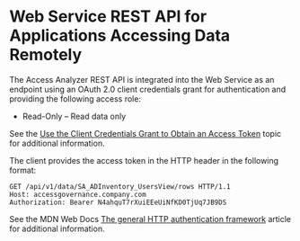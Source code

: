 # Web Service REST API for Applications Accessing Data Remotely

The Access Analyzer REST API is integrated into the Web Service as an endpoint using an OAuth 2.0 client credentials grant for authentication and providing the following access role:

- Read-Only – Read data only

See the [Use the Client Credentials Grant to Obtain an Access Token](/docs/product_docs/accessanalyzer/accessanalyzer/enterpriseauditor/admin/settings/access/restapi/obtaintoken.md) topic for additional information.

The client provides the access token in the HTTP header in the following format:

```
GET /api/v1/data/SA_ADInventory_UsersView/rows HTTP/1.1  
Host: accessgovernance.company.com   
Authorization: Bearer N4ahquT7rXuiEEeUiNfKD0TjUq7JB9DS
```

See the MDN Web Docs [The general HTTP authentication framework](https://developer.mozilla.org/en-US/docs/Web/HTTP/Authentication) article for additional information.
